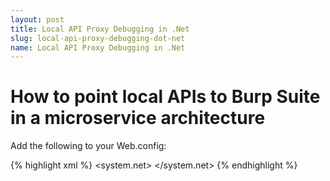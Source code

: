 ```yaml
---
layout: post
title: Local API Proxy Debugging in .Net
slug: local-api-proxy-debugging-dot-net
name: Local API Proxy Debugging in .Net
---
```


# How to point local APIs to Burp Suite in a microservice architecture

Add the following to your Web.config:

{% highlight xml %}
<system.net>
  <defaultProxy>
    <proxy proxyaddress="http://127.0.0.1:8080" bypassonlocal="False" />
  </defaultProxy>
</system.net>
{% endhighlight %}